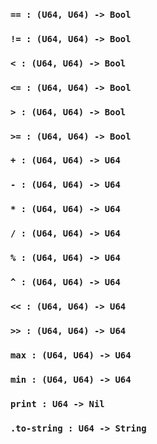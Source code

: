 ### `== : (U64, U64) -> Bool`

### `!= : (U64, U64) -> Bool`

### `< : (U64, U64) -> Bool`

### `<= : (U64, U64) -> Bool`

### `> : (U64, U64) -> Bool`

### `>= : (U64, U64) -> Bool`

### `+ : (U64, U64) -> U64`

### `- : (U64, U64) -> U64`

### `* : (U64, U64) -> U64`

### `/ : (U64, U64) -> U64`

### `% : (U64, U64) -> U64`

### `^ : (U64, U64) -> U64`

### `<< : (U64, U64) -> U64`

### `>> : (U64, U64) -> U64`

### `max : (U64, U64) -> U64`

### `min : (U64, U64) -> U64`

### `print : U64 -> Nil`

### `.to-string : U64 -> String`
